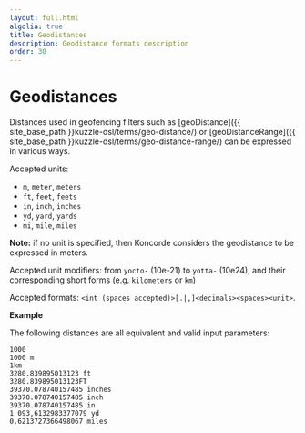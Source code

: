 ```yaml
---
layout: full.html
algolia: true
title: Geodistances
description: Geodistance formats description
order: 30
---
```


# Geodistances

Distances used in geofencing filters such as [geoDistance]({{ site_base_path }}kuzzle-dsl/terms/geo-distance/) or [geoDistanceRange]({{ site_base_path }}kuzzle-dsl/terms/geo-distance-range/) can be expressed in various ways.

Accepted units:

* `m`, `meter`, `meters`
* `ft`, `feet`, `feets`
* `in`, `inch`, `inches`
* `yd`, `yard`, `yards`
* `mi`, `mile`, `miles`

**Note:** if no unit is specified, then Koncorde considers the geodistance to be expressed in meters.

Accepted unit modifiers: from `yocto-` (10e-21) to `yotta-` (10e24), and their corresponding short forms (e.g. `kilometers` or `km`)

Accepted formats: `<int (spaces accepted)>[.|,]<decimals><spaces><unit>`.  

**Example**

The following distances are all equivalent and valid input parameters:

```
1000
1000 m
1km
3280.839895013123 ft
3280.839895013123FT
39370.078740157485 inches
39370.078740157485 inch
39370.078740157485 in
1 093,6132983377079 yd
0.6213727366498067 miles
```
